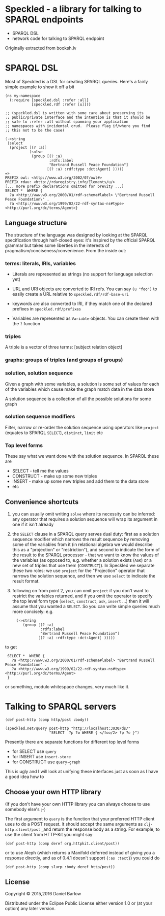 # Speckled - a library for talking to SPARQL endpoints

* SPARQL DSL
* network code for talking to SPARQL endpoint

Originally extracted from booksh.lv

# SPARQL DSL

Most of Speckled is a DSL for creating SPARQL queries.  Here's a
fairly simple example to show it off a bit

    (ns my-namespace
      (:require [speckled.dsl :refer :all]
                [speckled.rdf :refer [u]]))

    ;; (speckled.dsl is written with some care about preserving its
    ;; public/private interface and the intention is that it should be
    ;; safe to :refer :all without spamming your application
    ;; namespaces with incidental crud.  Please flag if/where you find
    ;; this not to be the case)

    (->string
     (select
      (project [(? :a)]
               (solve
                (group [(? :a)
                        :rdfs:label
                        "Bertrand Russell Peace Foundation"]
                       [(? :a) :rdf:type :dct:Agent] )))))
    =>
    PREFIX owl: <http://www.w3.org/2002/07/owl#>
    PREFIX rdau: <http://rdaregistry.info/Elements/u/>
    [... more prefix declarations omitted for brevity ...]
    SELECT *  WHERE {
      ?a <http://www.w3.org/2000/01/rdf-schema#label> \"Bertrand Russell Peace Foundation\" .
      ?a <http://www.w3.org/1999/02/22-rdf-syntax-ns#type> <http://purl.org/dc/terms/Agent>}

## Language structure

The structure of the language was designed by looking at the SPARQL
specification through half-closed eyes: it's inspired by the official
SPARQL grammar but takes some liberties in the interests of
pragmatism/conciseness/convenience.  From the inside out:


### terms: literals, IRIs, variables

- Literals are represented as strings (no support for language selection yet)

- URL and URI objects are converted to IRI refs.  You can say `(u "foo")` to easily create a URL relative to `speckled.rdf/rdf-base-uri`

- keywords are also converted to IRI, if they match one of the declared prefixes in `speckled.rdf/prefixes`

- Variables are represented as `Variable` objects.  You can create them with the `?` function 

### triples

A triple is a vector of three terms: [subject relation object]

### graphs: groups of triples (and groups of groups)

### solution, solution sequence

Given a graph with some variables, a solution is some set of values
for each of the variables which cause make the graph match data in the data
store

A solution sequence is a collection of all the possible solutions for some graph

### solution sequence modifiers

Filter, narrow or re-order the solution sequence using operators like `project` (equates to SPARQL `SELECT`), `distinct`, `limit` etc

### Top level forms

These say what we want done with the solution sequence.  In SPARQL these are

  * SELECT - tell me the values
  * CONSTRUCT - make up some new triples
  * INSERT - make up some new triples and add them to the data store
  * etc

## Convenience shortcuts

1. you can usually omit writing `solve` where its necessity can be
inferred: any operator that requires a solution sequence will wrap its
argument in one if it isn't already

2. the `SELECT` clause in a SPARQL query serves dual duty: first as a
solution sequence modifier which narrows the result sequence by
removing some of the variables from it (in relational algebra we would
describe this as a "projection" or "restriction"), and second to
indicate the form of the result to the SPARQL processor - that we want
to know the values of the variables (as opposed to, e.g. whether a
solution exists (`ASK`) or a new set of triples that use them
(`CONSTRUCT`)).  In Speckled we separate these two roles: we use
`project` for the "Projection" operator that narrows the solution
sequence, and then we use `select` to indicate the result format.

3. following on from point 2, you can omit `project` if you don't want
to restrict the variables returned, and if you omit the operator to
specify the top level form type (`select`, `construct`, `ask`,
`insert` ...) then it will assume that you wanted a `SELECT`. So you
can write simple queries much more concisely: e.g.

```
     (->string
        (group [(? :a)
                :rdfs:label
                "Bertrand Russell Peace Foundation"]
               [(? :a) :rdf:type :dct:Agent] )))))

```
to get

     SELECT *  WHERE {
       ?a <http://www.w3.org/2000/01/rdf-schema#label> "Bertrand Russell Peace Foundation" .
       ?a <http://www.w3.org/1999/02/22-rdf-syntax-ns#type> <http://purl.org/dc/terms/Agent>
     }

or something, modulo whitespace changes, very much like it.


# Talking to SPARQL servers

    (def post-http (comp http/post :body))

    (speckled.net/query post-http "http://localhost:3030/ds/"
                        "SELECT  ?p ?o WHERE { </foo/2> ?p ?o }")

Presently there are separate functions for different top level forms

* for SELECT use `query`
* for INSERT use `insert-store`
* for CONSTRUCT use `query-graph`

This is ugly and I will look at unifying these interfaces just as soon as I have a good idea how to

## Choose your own HTTP library

(If you don't have your own HTTP library you can always choose to use
somebody else's ;-)

The first argument to `query` is the function that your preferred HTTP
client uses to do a POST request.  It should accept the same arguments
as `clj-http.client/post` _and return the response body as a string.
For example, to use the client from HTTP-Kit you might say

    (def post-http (comp deref org.httpkit.client/post))

or to use Aleph (which returns a Manifold deferred instead of giving
you a response directly, and as of 0.4.1 doesn't support `{:as
:text}`) you could do 

    (def post-http (comp slurp :body deref http/post))



## License

Copyright © 2015,2016 Daniel Barlow

Distributed under the Eclipse Public License either version 1.0 or (at
your option) any later version.

